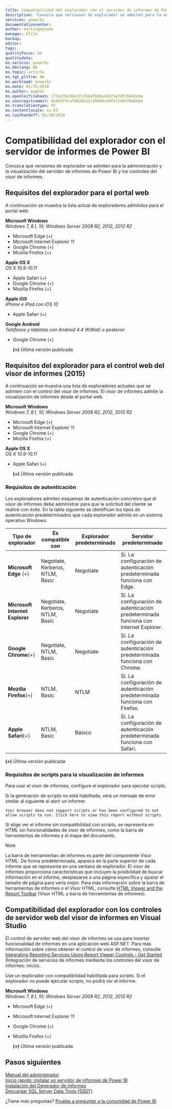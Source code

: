 ```yaml
---
title: Compatibilidad del explorador con el servidor de informes de Power BI
description: "Conozca qué versiones de explorador se admiten para la administración y la visualización del servidor de informes de Power BI y los controles del visor de informes."
services: powerbi
documentationcenter: 
author: markingmyname
manager: kfile
backup: 
editor: 
tags: 
qualityfocus: no
qualitydate: 
ms.service: powerbi
ms.devlang: NA
ms.topic: article
ms.tgt_pltfrm: NA
ms.workload: powerbi
ms.date: 01/25/2018
ms.author: maghan
ms.openlocfilehash: 273a336280a371f694fb08a43d75e24535942e9a
ms.sourcegitcommit: 6e693f9caf98385a2c45890cd0fbf2403f0dbb8a
ms.translationtype: HT
ms.contentlocale: es-ES
ms.lasthandoff: 01/30/2018
---
```

# <a name="browser-support-for-power-bi-report-server"></a>Compatibilidad del explorador con el servidor de informes de Power BI
Conozca qué versiones de explorador se admiten para la administración y la visualización del servidor de informes de Power BI y los controles del visor de informes.

## <a name="browser-requirements-for-the-web-portal"></a>Requisitos del explorador para el portal web
A continuación se muestra la lista actual de exploradores admitidos para el portal web.

**Microsoft Windows**  
*Windows 7, 8.1, 10; Windows Server 2008 R2, 2012, 2012 R2*

* Microsoft Edge (+)
* Microsoft Internet Explorer 11
* Google Chrome (+)
* Mozilla Firefox (+)

**Apple OS X**  
*OS X 10.9-10.11*

* Apple Safari (+)
* Google Chrome (+)
* Mozilla Firefox (+)

**Apple iOS**  
*iPhone e iPad con iOS 10*

* Apple Safari (+)

**Google Android**  
*Teléfonos y tabletas con Android 4.4 (KitKat) o posterior*

* Google Chrome (+)
  
  **(+)**  Última versión publicada

## <a name="browser-requirements-for-the-report-viewer-web-control-2015"></a>Requisitos del explorador para el control web del visor de informes (2015)
A continuación se muestra una lista de exploradores actuales que se admiten con el control del visor de informes. El visor de informes admite la visualización de informes desde el portal web.

**Microsoft Windows**  
*Windows 7, 8.1, 10; Windows Server 2008 R2, 2012, 2012 R2*

* Microsoft Edge (+)
* Microsoft Internet Explorer 11
* Google Chrome (+)
* Mozilla Firefox (+)

**Apple OS X**  
*OS X 10.9-10.11*

* Apple Safari (+)
  
  **(+)**  Última versión publicada

### <a name="authentication-requirements"></a>Requisitos de autenticación
Los exploradores admiten esquemas de autenticación concretos que el visor de informes debe administrar para que la solicitud del cliente se realice con éxito. En la tabla siguiente se identifican los tipos de autenticación predeterminados que cada explorador admite en un sistema operativo Windows.

| **Tipo de explorador** | **Es compatible con** | **Explorador predeterminado** | **Servidor predeterminado** |
| --- | --- | --- | --- |
| **Microsoft Edge** (+) |Negotiate, Kerberos, NTLM, Basic |Negotiate |Sí. La configuración de autenticación predeterminada funciona con Edge. |
| **Microsoft Internet Explorer** |Negotiate, Kerberos, NTLM, Basic |Negotiate |Sí. La configuración de autenticación predeterminada funciona con Internet Explorer. |
| **Google Chrome**(+) |Negotiate, NTLM, Basic |Negotiate |Sí. La configuración de autenticación predeterminada funciona con Chrome. |
| **Mozilla Firefox**(+) |NTLM, Basic |NTLM |Sí. La configuración de autenticación predeterminada funciona con Firefox. |
| **Apple Safari**(+) |NTLM, Basic |Básico |Sí. La configuración de autenticación predeterminada funciona con Safari. |

 **(+)**  Última versión publicada

### <a name="script-requirements-for-viewing-reports"></a>Requisitos de scripts para la visualización de informes
Para usar el visor de informes, configure el explorador para ejecutar scripts.

Si la generación de scripts no está habilitada, verá un mensaje de error similar al siguiente al abrir un informe:

```
Your browser does not support scripts or has been configured to not allow scripts to run. Click here to view this report without scripts
```

 Si elige ver el informe sin compatibilidad con scripts, se representa en HTML sin funcionalidades de visor de informes, como la barra de herramientas de informes y el mapa del documento.

> [!NOTE]
> La barra de herramientas de informes es parte del componente Visor HTML. De forma predeterminada, aparece en la parte superior de cada informe que se representa en una ventana de explorador. El visor de informes proporciona características que incluyen la posibilidad de buscar información en el informe, desplazarse a una página específica y ajustar el tamaño de página para verla mejor. Para más información sobre la barra de herramientas de informes o el Visor HTML, consulte [HTML Viewer and the Report Toolbar](https://docs.microsoft.com/sql/reporting-services/html-viewer-and-the-report-toolbar) (Visor HTML y barra de herramientas de informes).
> 
> 

## <a name="browser-support-for-report-viewer-web-server-controls-in-visual-studio"></a>Compatibilidad del explorador con los controles de servidor web del visor de informes en Visual Studio
El control de servidor web del visor de informes se usa para insertar funcionalidad de informes en una aplicación web ASP.NET. Para más información sobre cómo obtener el control de visor de informes, consulte [Integrating Reporting Services Using Report Viewer Controls - Get Started](https://docs.microsoft.com/sql/reporting-services/application-integration/integrating-reporting-services-using-reportviewer-controls-get-started) (Integración de servicios de informes mediante los controles del visor de informes: inicio).

Use un explorador con compatibilidad habilitada para scripts. Si el explorador no puede ejecutar scripts, no podrá ver el informe.

**Microsoft Windows**  
*Windows 7, 8.1, 10; Windows Server 2008 R2, 2012, 2012 R2*

* Microsoft Edge (+)
* Microsoft Internet Explorer 11
* Google Chrome (+)
* Mozilla Firefox (+)
  
  **(+)**  Última versión publicada

## <a name="next-steps"></a>Pasos siguientes
[Manual del administrador](admin-handbook-overview.md)  
[Inicio rápido: instalar un servidor de informes de Power BI](quickstart-install-report-server.md)  
[Instalación del Generador de informes](https://docs.microsoft.com/sql/reporting-services/install-windows/install-report-builder)  
[Descargar SQL Server Data Tools (SSDT)](http://go.microsoft.com/fwlink/?LinkID=616714)

¿Tiene más preguntas? [Pruebe a preguntar a la comunidad de Power BI](https://community.powerbi.com/)

